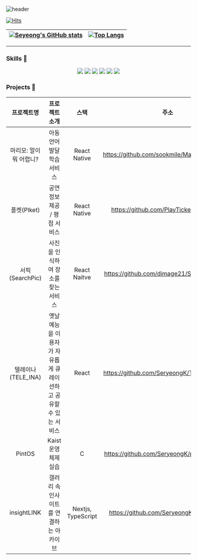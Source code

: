 ![header](https://capsule-render.vercel.app/api?type=waving&color=auto&customColorList=4,4,4&height=250&section=header&text=Seryeong's%20github%20❄️&fontSize=70&&fontColor=ffffff)

[![Hits](https://hits.seeyoufarm.com/api/count/incr/badge.svg?url=https%3A%2F%2Fgithub.com%2FSeryeongK&count_bg=%233D6BC8&title_bg=%23555555&icon=&icon_color=%23E7E7E7&title=hits&edge_flat=true)](https://hits.seeyoufarm.com)


| [![Seyeong's GitHub stats](https://github-readme-stats.vercel.app/api?username=SeryeongK)](https://github.com/SeryeongK/github-readme-stats) | [![Top Langs](https://github-readme-stats.vercel.app/api/top-langs/?username=SeryeongK)](https://github.com/SeryeongK/github-readme-stats) |
|---|---|

---

### Skills 🦾
<p align="center">
<img src="https://img.shields.io/badge/React-61DAFB?style=flat-square&logo=React&logoColor=white"/>
<img src="https://img.shields.io/badge/TypeScript-3178C6?style=flat-square&logo=Typescript&logoColor=white"/>
<img src="https://img.shields.io/badge/ReactRouter-CA4245?style=flat-square&logo=Reactrouter&logoColor=white"/>
<img src="https://img.shields.io/badge/JavaScript-F7DF1E?style=flat-square&logo=JavaScript&logoColor=white"/>
<img src="https://img.shields.io/badge/TailwindCSS-06B6D4?style=flat-square&logo=TailwindCSS&logoColor=white"/>
<img src="https://img.shields.io/badge/Git-F05032?style=flat-square&logo=Git&logoColor=white"/>
</p>


### Projects 🤸‍
|프로젝트명|프로젝트 소개|스택|주소|
|:-------:|:---------:|:--:|:--:|
|마리모: 말이 뭐 어렵니?|아동 언어 발달 학습 서비스|React Native|https://github.com/sookmile/Marimo_front_dev|
|플켓(Plket)|공연 정보 제공 / 평점 서비스|React Native|https://github.com/PlayTicket/plket_front|
|서픽(SearchPic)|사진을 인식하여 장소를 찾는 서비스|React Naitve|https://github.com/dimage21/SearchPic_front|
|텔레이나(TELE_INA)|옛날 예능을 이용자가 자유롭게 큐레이션하고 공유할 수 있는 서비스|React|https://github.com/SeryeongK/TELE_INA_front|
|PintOS|Kaist 운영체제 실습|C|https://github.com/SeryeongK/pintos-kaist-1
|insightLINK|갤러리 속 인사이트를 연결하는 아카이브|Nextjs, TypeScript|https://github.com/SeryeongK/insightLINK|
